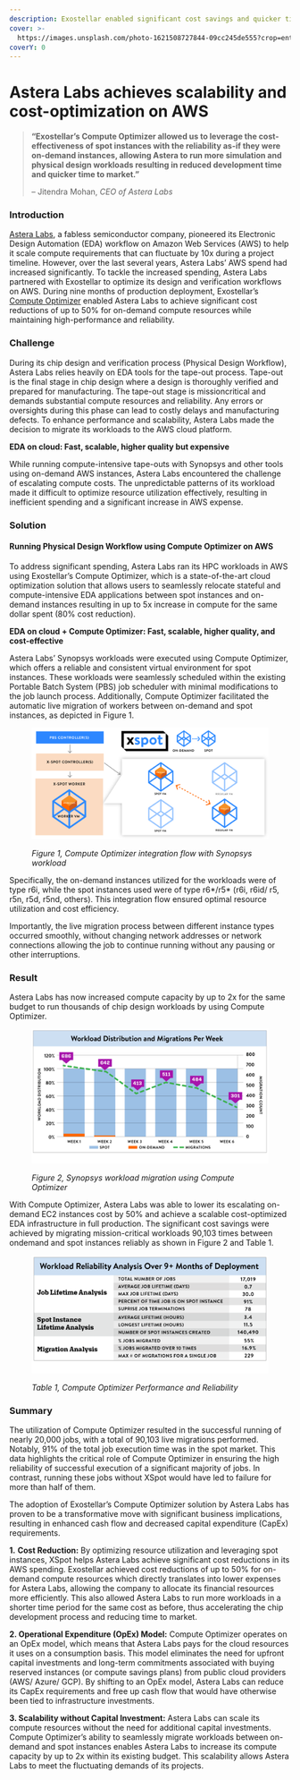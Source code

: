 ```yaml
---
description: Exostellar enabled significant cost savings and quicker time to market
cover: >-
  https://images.unsplash.com/photo-1621508727844-09cc245de555?crop=entropy&cs=srgb&fm=jpg&ixid=M3wxOTcwMjR8MHwxfHNlYXJjaHwxfHxzdGVsbGFyfGVufDB8fHx8MTY5NTY2MDI4OHww&ixlib=rb-4.0.3&q=85
coverY: 0
---
```


# Astera Labs achieves scalability and cost-optimization on AWS

> **“Exostellar’s Compute Optimizer allowed us to leverage the cost-effectiveness of spot instances with the reliability as-if they were on-demand instances, allowing Astera to run more simulation and physical design workloads resulting in reduced development time and quicker time to market.”**
>
> – Jitendra Mohan, _CEO of Astera Labs_

### Introduction

[Astera Labs](https://www.asteralabs.com/), a fabless semiconductor company, pioneered its Electronic Design Automation (EDA) workflow on Amazon Web Services (AWS) to help it scale compute requirements that can fluctuate by 10x during a project timeline. However, over the last several years, Astera Labs’ AWS spend had increased significantly. To tackle the increased spending, Astera Labs partnered with Exostellar to optimize its design and verification workflows on AWS. During nine months of production deployment, Exostellar’s [Compute Optimizer](https://exostellar.io/solutions/#xspot) enabled Astera Labs to achieve significant cost reductions of up to 50% for on-demand compute resources while maintaining high-performance and reliability.

### Challenge

During its chip design and verification process (Physical Design Workflow), Astera Labs relies heavily on EDA tools for the tape-out process. Tape-out is the final stage in chip design where a design is thoroughly verified and prepared for manufacturing. The tape-out stage is missioncritical and demands substantial compute resources and reliability. Any errors or oversights during this phase can lead to costly delays and manufacturing defects. To enhance performance and scalability, Astera Labs made the decision to migrate its workloads to the AWS cloud platform.

**EDA on cloud: Fast, scalable, higher quality but expensive**

While running compute-intensive tape-outs with Synopsys and other tools using on-demand AWS instances, Astera Labs encountered the challenge of escalating compute costs. The unpredictable patterns of its workload made it difficult to optimize resource utilization effectively, resulting in inefficient spending and a significant increase in AWS expense.

### Solution

#### Running Physical Design Workflow using Compute Optimizer on AWS

To address significant spending, Astera Labs ran its HPC workloads in AWS using Exostellar’s Compute Optimizer, which is a state-of-the-art cloud optimization solution that allows users to seamlessly relocate stateful and compute-intensive EDA applications between spot instances and on-demand instances resulting in up to 5x increase in compute for the same dollar spent (80% cost reduction).

**EDA on cloud + Compute Optimizer: Fast, scalable, higher quality, and cost-effective**

Astera Labs’ Synopsys workloads were executed using Compute Optimizer, which offers a reliable and consistent virtual environment for spot instances. These workloads were seamlessly scheduled within the existing Portable Batch System (PBS) job scheduler with minimal modifications to the job launch process. Additionally, Compute Optimizer facilitated the automatic live migration of workers between on-demand and spot instances, as depicted in Figure 1.

<figure><img src="../../.gitbook/assets/image (13).png" alt=""><figcaption><p><em>Figure 1, Compute Optimizer integration flow with Synopsys workload</em></p></figcaption></figure>

Specifically, the on-demand instances utilized for the workloads were of type r6i, while the spot instances used were of type r6\*/r5\* (r6i, r6id/ r5, r5n, r5d, r5nd, others). This integration flow ensured optimal resource utilization and cost efficiency.

Importantly, the live migration process between different instance types occurred smoothly, without changing network addresses or network connections allowing the job to continue running without any pausing or other interruptions.

### Result

Astera Labs has now increased compute capacity by up to 2x for the same budget to run thousands of chip design workloads by using Compute Optimizer.

<figure><img src="../../.gitbook/assets/image (14).png" alt=""><figcaption><p><em>Figure 2, Synopsys workload migration using Compute Optimizer</em></p></figcaption></figure>

With Compute Optimizer, Astera Labs was able to lower its escalating on-demand EC2 instances cost by 50% and achieve a scalable cost-optimized EDA infrastructure in full production. The significant cost savings were achieved by migrating mission-critical workloads 90,103 times between ondemand and spot instances reliably as shown in Figure 2 and Table 1.

<figure><img src="../../.gitbook/assets/image (15).png" alt=""><figcaption><p><em>Table 1, Compute Optimizer Performance and Reliability</em></p></figcaption></figure>

### Summary

The utilization of Compute Optimizer resulted in the successful running of nearly 20,000 jobs, with a total of 90,103 live migrations performed. Notably, 91% of the total job execution time was in the spot market. This data highlights the critical role of Compute Optimizer in ensuring the high reliability of successful execution of a significant majority of jobs. In contrast, running these jobs without XSpot would have led to failure for more than half of them.

The adoption of Exostellar’s Compute Optimizer solution by Astera Labs has proven to be a transformative move with significant business implications, resulting in enhanced cash flow and decreased capital expenditure (CapEx) requirements.

**1.** **Cost Reduction:** By optimizing resource utilization and leveraging spot instances, XSpot helps Astera Labs achieve significant cost reductions in its AWS spending. Exostellar achieved cost reductions of up to 50% for on-demand compute resources which directly translates into lower expenses for Astera Labs, allowing the company to allocate its financial resources more efficiently. This also allowed Astera Labs to run more workloads in a shorter time period for the same cost as before, thus accelerating the chip development process and reducing time to market.

**2. Operational Expenditure (OpEx) Model:** Compute Optimizer operates on an OpEx model, which means that Astera Labs pays for the cloud resources it uses on a consumption basis. This model eliminates the need for upfront capital investments and long-term commitments associated with buying reserved instances (or compute savings plans) from public cloud providers (AWS/ Azure/ GCP). By shifting to an OpEx model, Astera Labs can reduce its CapEx requirements and free up cash flow that would have otherwise been tied to infrastructure investments.

**3. Scalability without Capital Investment:** Astera Labs can scale its compute resources without the need for additional capital investments. Compute Optimizer’s ability to seamlessly migrate workloads between on-demand and spot instances enables Astera Labs to increase its compute capacity by up to 2x within its existing budget. This scalability allows Astera Labs to meet the fluctuating demands of its projects.

